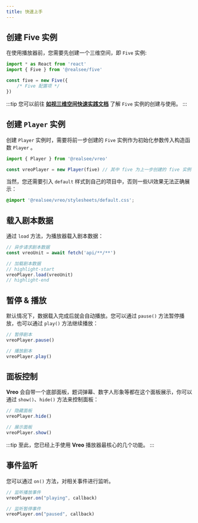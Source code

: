```yaml
---
title: 快速上手
---
```


## 创建 Five 实例

在使用播放器前，您需要先创建一个三维空间，即 `Five` 实例:

```ts
import * as React from 'react'
import { Five } from '@realsee/five'

const five = new Five({
    /* Five 配置项 */
})
```

:::tip
您可以前往 [**如视三维空间快速实践文档**](../../3d-space/get-started/usage/00.3d-space.md) 了解 `Five` 实例的创建与使用。
:::

## 创建 `Player` 实例

创建 `Player` 实例时，需要将前一步创建的 `Five` 实例作为初始化参数传入构造函数 `Player` 。

```ts
import { Player } from '@realsee/vreo'

const vreoPlayer = new Player(five) // 其中 five 为上一步创建的 five 实例
```

当然，您还需要引入 `default` 样式到自己的项目中，否则一些UI效果无法正确展示：

```css
@import '@realsee/vreo/stylesheets/default.css';
```

## 载入剧本数据

通过 `load` 方法，为播放器载入剧本数据：

```ts
// 异步请求剧本数据
const vreoUnit = await fetch('api/**/**')

// 加载剧本数据
// highlight-start
vreoPlayer.load(vreoUnit)
// highlight-end
```

## 暂停 & 播放

默认情况下，数据载入完成后就会自动播放。您可以通过 `pause()` 方法暂停播放，也可以通过 `play()` 方法继续播放： 

```ts
// 暂停剧本
vreoPlayer.pause()

// 播放剧本
vreoPlayer.play()
```

## 面板控制

**Vreo** 会自带一个底部面板，题词弹幕、数字人形象等都在这个面板展示，你可以通过 `show()`、`hide()` 方法来控制面板：

```ts
// 隐藏面板
vreoPlayer.hide()

// 展示面板
vreoPlayer.show()
```


:::tip
至此，您已经上手使用 **Vreo** 播放器最核心的几个功能。
:::

## 事件监听

您可以通过 `on()` 方法，对相关事件进行监听。

```ts
// 监听播放事件
vreoPlayer.on("playing", callback)

// 监听暂停事件
vreoPlayer.on("paused", callback)
```
